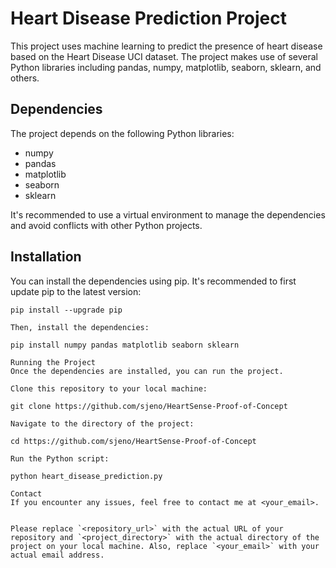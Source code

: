 
# Heart Disease Prediction Project

This project uses machine learning to predict the presence of heart disease based on the Heart Disease UCI dataset. The project makes use of several Python libraries including pandas, numpy, matplotlib, seaborn, sklearn, and others. 

## Dependencies

The project depends on the following Python libraries:

- numpy
- pandas
- matplotlib
- seaborn
- sklearn

It's recommended to use a virtual environment to manage the dependencies and avoid conflicts with other Python projects.

## Installation

You can install the dependencies using pip. It's recommended to first update pip to the latest version:

```shell
pip install --upgrade pip

Then, install the dependencies:

pip install numpy pandas matplotlib seaborn sklearn

Running the Project
Once the dependencies are installed, you can run the project.

Clone this repository to your local machine:

git clone https://github.com/sjeno/HeartSense-Proof-of-Concept

Navigate to the directory of the project:

cd https://github.com/sjeno/HeartSense-Proof-of-Concept

Run the Python script:

python heart_disease_prediction.py

Contact
If you encounter any issues, feel free to contact me at <your_email>.


Please replace `<repository_url>` with the actual URL of your repository and `<project_directory>` with the actual directory of the project on your local machine. Also, replace `<your_email>` with your actual email address.


